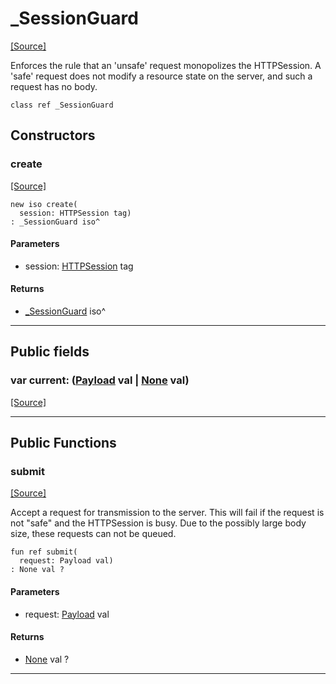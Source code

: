 # _SessionGuard
<span class="source-link">[[Source]](src/http/client.md#L110)</span>

Enforces the rule that an 'unsafe' request monopolizes the
HTTPSession. A 'safe' request does not modify a resource state on
the server, and such a request has no body.


```pony
class ref _SessionGuard
```

## Constructors

### create
<span class="source-link">[[Source]](src/http/client.md#L121)</span>


```pony
new iso create(
  session: HTTPSession tag)
: _SessionGuard iso^
```
#### Parameters

*   session: [HTTPSession](http-HTTPSession.md) tag

#### Returns

* [_SessionGuard](http-_SessionGuard.md) iso^

---

## Public fields

### var current: ([Payload](http-Payload.md) val | [None](builtin-None.md) val)
<span class="source-link">[[Source]](src/http/client.md#L119)</span>



---

## Public Functions

### submit
<span class="source-link">[[Source]](src/http/client.md#L124)</span>


Accept a request for transmission to the server. This will fail if
the request is not "safe" and the HTTPSession is busy. Due to the
possibly large body size, these requests can not be queued.


```pony
fun ref submit(
  request: Payload val)
: None val ?
```
#### Parameters

*   request: [Payload](http-Payload.md) val

#### Returns

* [None](builtin-None.md) val ?

---

